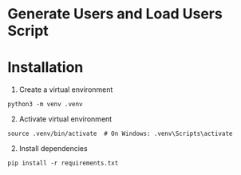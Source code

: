 # Generate Users and Load Users Script

# Installation

1. Create a virtual environment 
```
python3 -m venv .venv
```

2. Activate virtual environment
```
source .venv/bin/activate  # On Windows: .venv\Scripts\activate
```

2. Install dependencies
```
pip install -r requirements.txt
```